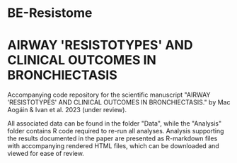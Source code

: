 # BE-Resistome
# AIRWAY 'RESISTOTYPES' AND CLINICAL OUTCOMES IN BRONCHIECTASIS

Accompanying code repository for the scientific manuscript "AIRWAY 'RESISTOTYPES' AND CLINICAL OUTCOMES IN BRONCHIECTASIS." by Mac Aogáin & Ivan et al. 2023 (under review).

All associated data can be found in the folder "Data", while the "Analysis" folder contains R code required to re-run all analyses. Analysis supporting the results documented in the paper are presented as R-markdown files with accompanying rendered HTML files, which can be downloaded and viewed for ease of review.

